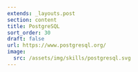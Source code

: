 ```yaml
---
extends: _layouts.post
section: content
title: PostgreSQL
sort_order: 30
draft: false
url: https://www.postgresql.org/
image:
  src: /assets/img/skills/postgresql.svg
---
```

